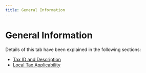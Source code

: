 ```yaml
---
title: General Information
---
```


# General Information


Details of this tab have been explained in the following sections:

- [Tax ID and Description]({{site.prl_baseurl}}/misc/tax_id_description_and_others.html)
- [Local Tax Applicability]({{site.prl_baseurl}}/misc/local_tax_applicability_sup.html)

